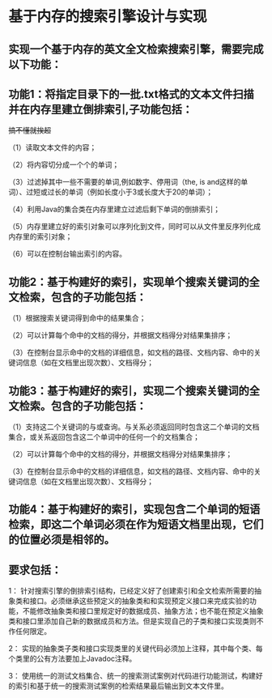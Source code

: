 # 基于内存的搜索引擎设计与实现
## 实现一个基于内存的英文全文检索搜索引擎，需要完成以下功能：
## 功能1：将指定目录下的一批.txt格式的文本文件扫描并在内存里建立倒排索引,子功能包括： 
~~搞不懂就挨超~~ <p>
（1）读取文本文件的内容；<p>
（2）将内容切分成一个个的单词；<p>
（3）过滤掉其中一些不需要的单词,例如数字、停用词（the, is and这样的单词）、过短或过长的单词（例如长度小于3或长度大于20的单词）；<p>
（4）利用Java的集合类在内存里建立过滤后剩下单词的倒排索引；<p>
（5）内存里建立好的索引对象可以序列化到文件，同时可以从文件里反序列化成内存里的索引对象；<p>
（6）可以在控制台输出索引的内容。 <p>
## 功能2：基于构建好的索引，实现单个搜索关键词的全文检索，包含的子功能包括：
（1）根据搜索关键词得到命中的结果集合； <p>
（2）可以计算每个命中的文档的得分，并根据文档得分对结果集排序； <p>
（3）在控制台显示命中的文档的详细信息，如文档的路径、文档内容、命中的关键词信息（如在文档里出现次数）、文档得分； <p>
## 功能3：基于构建好的索引，实现二个搜索关键词的全文检索。包含的子功能包括：
（1）支持这二个关键词的与或查询。与关系必须返回同时包含这二个单词的文档集合，或关系返回包含这二个单词中的任何一个的文档集合； <p>
（2）可以计算每个命中的文档的得分，并根据文档得分对结果集排序； <p>
（3）在控制台显示命中的文档的详细信息，如文档的路径、文档内容、命中的关键词信息（如在文档里出现次数）、文档得分； <p>
## 功能4：基于构建好的索引，实现包含二个单词的短语检索，即这二个单词必须在作为短语文档里出现，它们的位置必须是相邻的。 <p>
## 要求包括：
1： 针对搜索引擎的倒排索引结构，已经定义好了创建索引和全文检索所需要的抽象类和接口。必须继承这些预定义的抽象类和和实现预定义接口来完成实验的功能，不能修改抽象类和接口里规定好的数据成员、抽象方法；也不能在预定义抽象类和接口里添加自己新的数据成员和方法。但是实现自己的子类和接口实现类则不作任何限定。 <p>
2： 实现的抽象类子类和接口实现类里的关键代码必须加上注释，其中每个类、每个类里的公有方法要加上Javadoc注释。 <p>
3： 使用统一的测试文档集合、统一的搜索测试案例对代码进行功能测试，构建好的索引和基于统一的搜索测试案例的检索结果最后输出到文本文件里。 <p>


